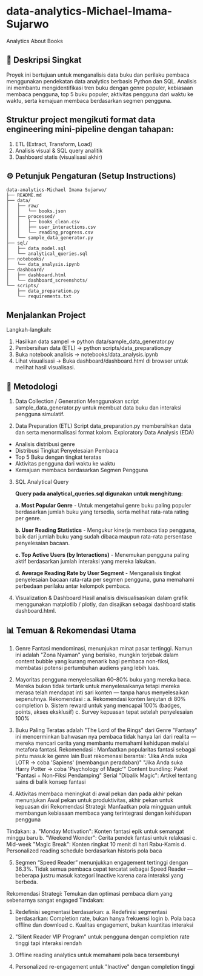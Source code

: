 # data-analytics-Michael-Imama-Sujarwo
Analytics About Books

## 📖 Deskripsi Singkat

Proyek ini bertujuan untuk menganalisis data buku dan perilaku pembaca menggunakan pendekatan data analytics berbasis Python dan SQL.
Analisis ini membantu mengidentifikasi tren buku dengan genre populer, kebiasaan membaca pengguna, top 5 buku populer, aktivitas pengguna dari waktu ke waktu, serta kemajuan membaca berdasarkan segmen pengguna.


## Struktur project mengikuti format data engineering mini-pipeline dengan tahapan:

1. ETL (Extract, Transform, Load)
2. Analisis visual & SQL query analitik
3. Dashboard statis (visualisasi akhir)


## ⚙️ Petunjuk Pengaturan (Setup Instructions)

```
data-analytics-Michael Imama Sujarwo/
├── README.md
├── data/
│   ├── raw/
│   │   └── books.json
│   ├── processed/
│   │   ├── books_clean.csv
│   │   ├── user_interactions.csv
│   │   └── reading_progress.csv
│   └── sample_data_generator.py
├── sql/
│   ├── data_model.sql
│   └── analytical_queries.sql
├── notebooks/
│   └── data_analysis.ipynb
├── dashboard/
│   ├── dashboard.html
│   └── dashboard_screenshots/
└── scripts/
    ├── data_preparation.py
    └── requirements.txt
```

## Menjalankan Project
Langkah-langkah:
1. Hasilkan data sampel -> python data/sample_data_generator.py
2. Pembersihan data (ETL) -> python scripts/data_preparation.py
3. Buka notebook analisis -> notebooks/data_analysis.ipynb
4. Lihat visualisasi -> Buka dashboard/dashboard.html di browser untuk melihat hasil visualisasi.

## 🧠 Metodologi
1. Data Collection / Generation
Menggunakan script sample_data_generator.py untuk membuat data buku dan interaksi pengguna simulatif.

2. Data Preparation (ETL)
Script data_preparation.py membersihkan data dan serta menormalisasi format kolom.
Exploratory Data Analysis (EDA)

  - Analisis distribusi genre
  - Distribusi Tingkat Penyelesaian Pembaca
  - Top 5 Buku dengan tingkat teratas
  - Aktivitas pengguna dari waktu ke waktu
  - Kemajuan membaca berdasarkan Segmen Pengguna

3. SQL Analytical Query
   
    **Query pada analytical_queries.sql digunakan untuk menghitung:**

    **a. Most Popular Genre**
       - Untuk mengetahui genre buku paling populer berdasarkan jumlah buku yang tersedia, serta melihat rata-rata rating per genre.
         
    **b. User Reading Statistics**
       - Mengukur kinerja membaca tiap pengguna, baik dari jumlah buku yang sudah dibaca maupun rata-rata persentase penyelesaian bacaan.
     
    **c. Top Active Users (by Interactions)**
       - Menemukan pengguna paling aktif berdasarkan jumlah interaksi yang mereka lakukan.
     
    **d. Average Reading Rate by User Segment**
       - Menganalisis tingkat penyelesaian bacaan rata-rata per segmen pengguna, guna memahami perbedaan perilaku antar kelompok pembaca.

5. Visualization & Dashboard
Hasil analisis divisualisasikan dalam grafik menggunakan matplotlib / plotly, dan disajikan sebagai dashboard statis dashboard.html.


## 📊 Temuan & Rekomendasi Utama

1. Genre Fantasi mendominasi, menunjukan minat pasar tertinggi. Namun ini adalah "Zona Nyaman" yang berisiko, mungkin terjebak dalam content bubble yang kurang menarik bagi pembaca non-fiksi, membatasi potensi pertumbuhan audiens yang lebih luas.


2. Mayoritas pengguna menyelesaikan 60–80% buku yang mereka baca. Mereka bukan tidak tertarik untuk menyelesaikanya tetapi mereka merasa telah mendapat inti sari konten — tanpa harus menyelesaikan sepenuhnya.
Rekomendasi :
a. Rekomendasi konten lanjutan di 80% completion
b. Sistem reward untuk yang mencapai 100% (badges, points, akses eksklusif)
c. Survey kepuasan tepat setelah penyelesaian 100%

3. Buku Paling Teratas adalah "The Lord of the Rings" dari Genre "Fantasy" ini mencerminkan bahwasan nya pembaca tidak hanya lari dari realita — mereka mencari cerita yang membantu memahami kehidupan melalui metafora fantasi.
Rekomendasi :
Manfaatkan popularitas fantasi sebagai pintu masuk ke genre lain
Buat rekomenasi berantai:
"Jika Anda suka LOTR → coba 'Sapiens' (membangun peradaban)"
"Jika Anda suka Harry Potter → coba 'Psychology of Magic'"
Content bundling: Paket "Fantasi + Non-Fiksi Pendamping"
Serial "Dibalik Magic": Artikel tentang sains di balik konsep fantasi

4. Aktivitas membaca meningkat di awal pekan dan pada akhir pekan menunjukan Awal pekan untuk produktivitas, akhir pekan untuk kepuasan diri
Rekomendasi Strategi: Manfaatkan pola mingguan untuk membangun kebiasaan membaca yang terintegrasi dengan kehidupan pengguna

Tindakan:
a. "Monday Motivation": Konten fantasi epik untuk semangat minggu baru
b. "Weekend Wonder": Cerita pendek fantasi untuk relaksasi
c. Mid-week "Magic Break": Konten ringkat 10 menit di hari Rabu-Kamis
d. Personalized reading schedule berdasarkan historis pola baca
   
5. Segmen “Speed Reader” menunjukkan engagement tertinggi dengan 36.3%. Tidak semua pembaca cepat tercatat sebagai Speed Reader — beberapa justru masuk kategori Inactive karena cara interaksi yang berbeda.
   
Rekomendasi Strategi: Temukan dan optimasi pembaca diam yang sebenarnya sangat engaged
Tindakan:
1. Redefinisi segmentasi berdasarkan:
a. Redefinisi segmentasi berdasarkan: Completion rate, bukan hanya frekuensi login
b. Pola baca offline dan download
c. Kualitas engagement, bukan kuantitas interaksi

2. "Silent Reader VIP Program" untuk pengguna dengan completion rate tinggi tapi interaksi rendah

3. Offline reading analytics untuk memahami pola baca tersembunyi

4. Personalized re-engagement untuk "Inactive" dengan completion tinggi



